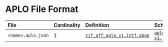 # APLO File Format

File | Cardinality | Definition | Schema | Example
:--- | :---  | :--- | :--- | :---
`<name>.aplo.json` | 1 | [`zif_aff_aplo_v1.intf.abap`](./type/zif_aff_aplo_v1.intf.abap) | [`aplo-v1.json`](./aplo-v1.json) |[`z_aff_example_aplo.aplo.json`](./examples/z_aff_example_aplo.aplo.json)
